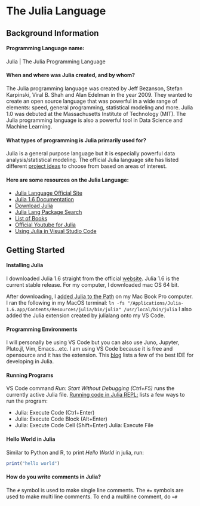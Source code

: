 # The Julia Language
## Background Information

#### Programming Language name:

Julia | The Julia Programming Language

#### When and where was Julia created, and by whom?

The Julia programming language was created by  Jeff Bezanson, Stefan Karpinski, Viral B. Shah and Alan Edelman in the year 2009. They wanted to create an open source language that was powerful in a wide range of elements: speed, general programming, statistical modeling and more. Julia 1.0 was debuted at the Massachusetts Institute of Technology (MIT). The Julia programming language is also a powerful tool in Data Science and Machine Learning. 

#### What types of programming is Julia primarily used for?

Julia is a general purpose language but it is especially powerful data analysis/statistical modeling. The official Julia language site has listed different [project ideas](https://julialang.org/jsoc/projects/) to choose from based on areas of interest. 

#### Here are some resources on the Julia Language:

- [Julia Language Official Site](https://julialang.org)
- [Julia 1.6 Documentation](https://docs.julialang.org/en/v1/)
- [Download Julia](https://julialang.org/downloads/)
- [Julia Lang Package Search](https://juliahub.com/ui/Packages)
- [List of Books](https://julialang.org/learning/books/)
- [Official Youtube for Julia](https://www.youtube.com/user/JuliaLanguage)
- [Using Julia in Visual Studio Code](https://code.visualstudio.com/docs/languages/julia) 


## Getting Started


#### Installing Julia

I downloaded Julia 1.6 straight from the official [website](https://julialang.org/downloads/). Julia 1.6 is the current stable release. For my computer, I downloaded mac OS 64 bit. 

After downloading, I [added Julia to the Path](https://discourse.julialang.org/t/hi-trying-to-add-julia-to-the-path-on-my-mac-book-pro/24369/4) on my Mac Book Pro computer. 
I ran the following in my MacOS terminal:
`ln -fs "/Applications/Julia-1.6.app/Contents/Resources/julia/bin/julia" /usr/local/bin/julia`
I also added the Julia extension created by julialang onto my VS Code.

#### Programming Environments

I will personally be using VS Code but you can also use Juno, Jupyter, Pluto.jl, Vim, Emacs...etc. I am using VS Code because it is free and opensource and it has the extension.
This [blog](https://blog.devgenius.io/what-is-the-best-ide-for-developing-in-the-programming-language-julia-484c913f07bc) lists a few of the best IDE for developing in Julia. 

#### Running Programs

VS Code command *Run: Start Without Debugging (Ctrl+F5)* runs the currently active Julia file.
[Running code in Julia REPL:](https://www.julia-vscode.org/docs/stable/userguide/runningcode/) lists a few ways to run the program:
- Julia: Execute Code (Ctrl+Enter)
- Julia: Execute Code Block (Alt+Enter)
- Julia: Execute Code Cell (Shift+Enter)
Julia: Execute File

#### Hello World in Julia

Similar to Python and R, to print *Hello World* in julia, run:

```julia
print("hello world")
```

#### How do you write comments in Julia?

The `#` symbol is used to make single line comments. The `#=` symbols are used to make multi line comments. To end a multiline comment, do `=#`
